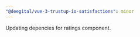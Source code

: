 ```yaml
---
"@deegital/vue-3-trustup-io-satisfactions": minor
---
```


Updating depencies for ratings component.
